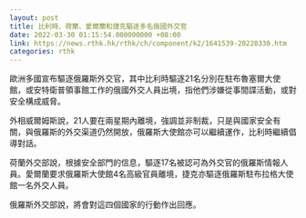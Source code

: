 ```yaml
---
layout: post
title: 比利時、荷蘭、愛爾蘭和捷克驅逐多名俄國外交官
date: 2022-03-30 01:15:54.000000000 +08:00
link: https://news.rthk.hk/rthk/ch/component/k2/1641539-20220330.htm
categories: rthk
---
```


歐洲多國宣布驅逐俄羅斯外交官，其中比利時驅逐21名分別在駐布魯塞爾大使館，或安特衛普領事館工作的俄國外交人員出境，指他們涉嫌從事間諜活動，或對安全構成威脅。

外相威爾姆斯說，21人要在兩星期內離境，強調並非制裁，只是與國家安全有關，與俄羅斯的外交渠道仍然開放，俄羅斯大使館亦可以繼續運作，比利時繼續倡導對話。

荷蘭外交部說，根據安全部門的信息，驅逐17名被認可為外交官的俄羅斯情報人員。愛爾蘭要求俄羅斯大使館4名高級官員離境，捷克亦驅逐俄羅斯駐布拉格大使館一名外交人員。

俄羅斯外交部說，將會對這四個國家的行動作出回應。
